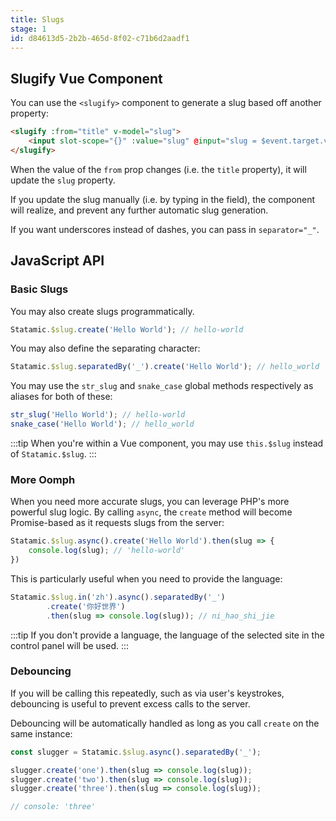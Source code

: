 ```yaml
---
title: Slugs
stage: 1
id: d84613d5-2b2b-465d-8f02-c71b6d2aadf1
---
```

## Slugify Vue Component

You can use the `<slugify>` component to generate a slug based off another property:

``` html
<slugify :from="title" v-model="slug">
    <input slot-scope="{}" :value="slug" @input="slug = $event.target.value" />
</slugify>
```

When the value of the `from` prop changes (i.e. the `title` property), it will update the `slug` property.

If you update the slug manually (i.e. by typing in the field), the component will realize, and prevent any further automatic slug generation.

If you want underscores instead of dashes, you can pass in `separator="_"`.


## JavaScript API

### Basic Slugs
You may also create slugs programmatically.

```js
Statamic.$slug.create('Hello World'); // hello-world
```

You may also define the separating character:

```js
Statamic.$slug.separatedBy('_').create('Hello World'); // hello_world
```

You may use the `str_slug` and `snake_case` global methods respectively as aliases for both of these:

```js
str_slug('Hello World'); // hello-world
snake_case('Hello World'); // hello_world
```

:::tip
When you're within a Vue component, you may use `this.$slug` instead of `Statamic.$slug`.
:::

### More Oomph

When you need more accurate slugs, you can leverage PHP's more powerful slug logic. By calling `async`, the `create` method will become Promise-based as it requests slugs from the server:

```js
Statamic.$slug.async().create('Hello World').then(slug => {
    console.log(slug); // 'hello-world'
})
```

This is particularly useful when you need to provide the language:

```js
Statamic.$slug.in('zh').async().separatedBy('_')
        .create('你好世界')
        .then(slug => console.log(slug)); // ni_hao_shi_jie
```

:::tip
If you don't provide a language, the language of the selected site in the control panel will be used.
:::

### Debouncing

If you will be calling this repeatedly, such as via user's keystrokes, debouncing is useful to prevent excess calls to the server.

Debouncing will be automatically handled as long as you call `create` on the same instance:

```js
const slugger = Statamic.$slug.async().separatedBy('_');

slugger.create('one').then(slug => console.log(slug));
slugger.create('two').then(slug => console.log(slug));
slugger.create('three').then(slug => console.log(slug));

// console: 'three'
```
